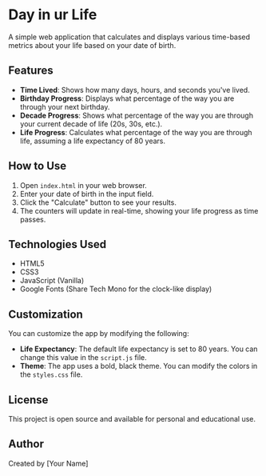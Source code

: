 # Day in ur Life

A simple web application that calculates and displays various time-based metrics about your life based on your date of birth.

## Features

- **Time Lived**: Shows how many days, hours, and seconds you've lived.
- **Birthday Progress**: Displays what percentage of the way you are through your next birthday.
- **Decade Progress**: Shows what percentage of the way you are through your current decade of life (20s, 30s, etc.).
- **Life Progress**: Calculates what percentage of the way you are through life, assuming a life expectancy of 80 years.

## How to Use

1. Open `index.html` in your web browser.
2. Enter your date of birth in the input field.
3. Click the "Calculate" button to see your results.
4. The counters will update in real-time, showing your life progress as time passes.

## Technologies Used

- HTML5
- CSS3
- JavaScript (Vanilla)
- Google Fonts (Share Tech Mono for the clock-like display)

## Customization

You can customize the app by modifying the following:

- **Life Expectancy**: The default life expectancy is set to 80 years. You can change this value in the `script.js` file.
- **Theme**: The app uses a bold, black theme. You can modify the colors in the `styles.css` file.

## License

This project is open source and available for personal and educational use.

## Author

Created by [Your Name] 